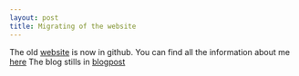 ```yaml
---
layout: post
title: Migrating of the website
---
```


The old [website](http://www.angelalonso.es) is now in github.
You can find all the information about me [here](http://www.alonso.parrizas.es)
The blog stills in [blogpost](https://blog.angelalonso.es)



